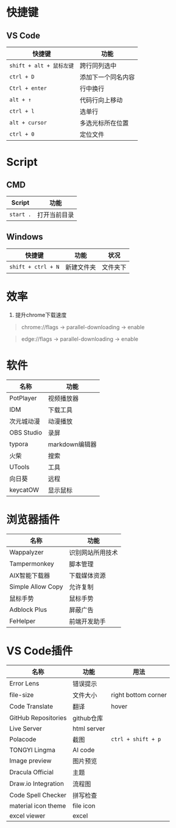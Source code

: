 # 快捷键

## VS Code
|快捷键|功能|
|--|--|
|`shift + alt + 鼠标左键`|跨行同列选中|
|`ctrl + D`|添加下一个同名内容|
|`Ctrl + enter` | 行中换行 |
|`alt + ↑`| 代码行向上移动 |
|`ctrl + l`|选单行|
|`alt + cursor`|多选光标所在位置|
|`ctrl + 0`|定位文件|

# Script

## CMD

|Script|功能|
|--|--|
|`start .`|打开当前目录|


## Windows

|快捷键|功能|状况|
|--|--|--|
|`shift + ctrl + N`|新建文件夹|文件夹下|

# 效率

1. 提升chrome下载速度

> chrome://flags -> parallel-downloading -> enable

> edge://flags -> parallel-downloading -> enable

# 软件

|名称|功能|
|--|--|
|PotPlayer|视频播放器|
|IDM|下载工具|
|次元城动漫|动漫播放|
|OBS Studio|录屏|
|typora|markdown编辑器|
|火柴|搜索|
|UTools|工具|
|向日葵|远程|
|keycatOW|显示鼠标|

# 浏览器插件

|名称|功能|
|--|--|
|Wappalyzer|识别网站所用技术|
|Tampermonkey|脚本管理|
|AIX智能下载器|下载媒体资源|
|Simple Allow Copy|允许复制|
|鼠标手势|鼠标手势|
|Adblock Plus|屏蔽广告|
|FeHelper|前端开发助手|

# VS Code插件

|名称|功能|用法|
|--|--|--|
|Error Lens|错误提示|
|file-size|文件大小|right bottom corner|
|Code Translate|翻译|hover|
|GitHub Repositories|github仓库|
|Live Server|html server|
|Polacode|截图|`ctrl + shift + p` |
|TONGYI Lingma|AI code|
|Image preview|图片预览|
|Dracula Official|主题|
|Draw.io Integration|流程图|
|Code Spell Checker|拼写检查|
|material icon theme|file icon|
|excel viewer|excel|


